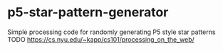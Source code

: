 # p5-star-pattern-generator
Simple processing code for randomly generating P5 style star patterns
TODO https://cs.nyu.edu/~kapp/cs101/processing_on_the_web/
